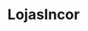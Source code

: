 ---
layout: post
type: post
title: LojasIncor
description: ""
excerpt: "Redesenho da marca/layout e desenvolvimento do front-end do E-commerce (Fbits)"
categories: ['portfolio']
tags: ['Design', 'Front-end', 'Branding']
comments: true
type: single
live: "https://lojasincor.com.br/"
permalink: /portfolio/:title/
---